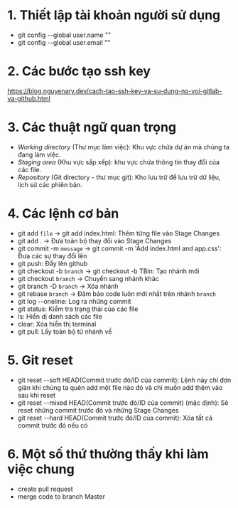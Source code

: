 # 1. Thiết lập tài khoản người sử dụng
- git config --global user.name ""
- git config --global user.email ""
# 2. Các bước tạo ssh key
https://blog.nguyenary.dev/cach-tao-ssh-key-va-su-dung-no-voi-gitlab-va-github.html
# 3. Các thuật ngữ quan trọng
- *Working directory* (Thư mục làm việc): Khu vực chứa dự án mà chúng ta đang làm việc.
- *Staging area* (Khu vực sắp xếp): khu vực chứa thông tin thay đổi của các file.
- *Repository* (Git directory - thư mục git): Kho lưu trữ để lưu trữ dữ liệu, lịch sử các phiên bản.
# 4. Các lệnh cơ bản
- git add `file` -> git add index.html: Thêm từng file vào Stage Changes
- git add . -> Đưa toàn bộ thay đổi vào Stage Changes
- git commit -m `message` -> git commit -m 'Add index.html and app.css': Đưa các sự thay đổi lên
- git push: Đẩy lên github
- git checkout -b `branch` -> git checkout -b TBin: Tạo nhánh mới
- git checkout `branch` -> Chuyển sang nhánh khác
- git branch -D `branch` -> Xóa nhánh
- git rebase `branch` -> Đảm bảo code luôn mới nhất trên nhánh `branch`
- git log --oneline: Log ra những commit
- git status: Kiểm tra trạng thái của các file
- ls: Hiển dị danh sách các file
- clear: Xóa hiển thị terminal
- git pull: Lấy toàn bộ từ nhánh về
# 5. Git reset
- git reset --soft HEAD(Commit trước đó/ID của commit): Lệnh này chỉ đơn giản khi chúng ta quên add một file nào đó và chỉ muốn add thêm vào sau khi reset
- git reset --mixed HEAD(Commit trước đó/ID của commit) (mặc định): Sẽ reset những commit trước đó và những Stage Changes
- git reset --hard HEAD(Commit trước đó/ID của commit): Xóa tất cả commit trước đó nếu có
# 6. Một số thứ thường thấy khi làm việc chung
- create pull request
- merge code to branch Master
